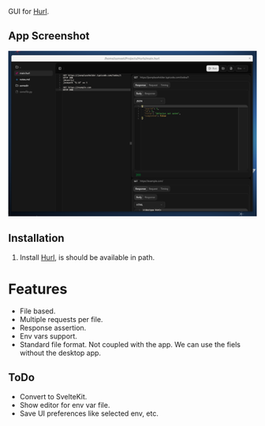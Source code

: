 GUI for [Hurl](https://hurl.dev/).
## App Screenshot

![App Screenshot](appscreenshot.png)

## Installation

1. Install [Hurl](https://hurl.dev/docs/installation.html), is should be available in path.

# Features

- File based.
- Multiple requests per file.
- Response assertion.
- Env vars support.
- Standard file format. Not coupled with the app. We can use the fiels without the desktop app.

## ToDo

- Convert to SvelteKit.
- Show editor for env var file.
- Save UI preferences like selected env, etc.